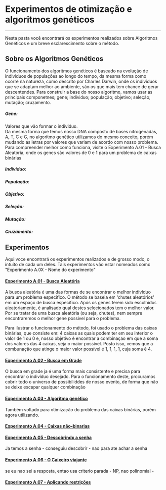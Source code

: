 # Experimentos de otimização e algoritmos genéticos
- - - -
Nesta pasta você encontrará os experimentos realizados sobre Algoritmos Genéticos e um breve esclarescimento sobre o método.

## Sobre os Algoritmos Genéticos
O funcionamento dos algoritmos genéticos é baseado na evolução de individuos de populações ao longo do tempo, da mesma forma como ocorre na natureza, como descrito por Charles Darwin, onde os indivíduos que se adaptam melhor ao ambiente, são os que mais tem chance de gerar descentendes.
Para construir a base do nosso algoritmo, vamos usar as principais componetnes; gene; individuo; população; objetivo; seleção; mutação; cruzamento.

##### Gene:
Valores que vão formar o individuo.   
Da mesma forma que temos nosso DNA composto de bases nitrogenadas, A, T, C e G, no algoritmo genético utilizamos do mesmo conceito, porém mudando as letras por valores que variam de acordo com nosso problema. Para compreender melhor como funciona, visite o Experimento A.01 - Busca Aleatória, onde os genes são valores de 0 e 1 para um problema de caixas binárias

##### Indivíduo:
##### População:
##### Objetivo:
##### Seleção:
##### Mutação:
##### Cruzamento:

## Experimentos
Aqui voce encontrará os experimentos realizados e de grosso modo, o intuíto de cada um deles. Tais experimentos vão estar nomeados como "Experimento A.0X - Nome do experimento"

#### <a href="https://github.com/VictorPuntelRui/RNAG-vic/blob/main/AlgoritmosGeneticos/experimento%20A.01%20-%20busca%20aleatoria.ipynb" >Experimento A.01 - Busca Aleatória </a> <br>
A busca aleatória é uma das formas de se encontrar o melhor indivíduo para um problema específico. O método se baseia em 'chutes aleatórios' em um espaço de busca específico. 
Após os genes terem sido escolhidos aleatoriamente, é analisado qual destes selecionados tem o melhor valor.
Por se tratar de uma busca aleatória (ou seja, chutes), nem sempre encontraremos o melhor gene possivel para o problema.

Para ilustrar o funcionamento do método, foi usado o problema das caixas binárias, que consiste em:
4 caixas as quais podem ter em seu interior o valor de 1 ou 0 e, nosso objetivo é encontrar a combinaçao em que a soma dos valores das 4 caixas, seja o maior possível.
Posto isso, vemos que a combunação que atinge o maior valor possível é 1, 1, 1, 1, cuja soma é 4.

#### <a href="https://github.com/VictorPuntelRui/RNAG-vic/blob/main/AlgoritmosGeneticos/experimento%20A.02%20-%20busca%20em%20grade.ipynb">Experimento A.02 - Busca em Grade</a> <br>
O busca em grade ja é uma forma mais consistente e precisa para encontrar o indivíduo desejado.
Para o funcionamento deste, procuramos cobrir todo o universo de possibiliddes de nosso evento, de forma que não se deixe escapar qualquer combinação

#### <a href="https://github.com/VictorPuntelRui/RNAG-vic/blob/main/AlgoritmosGeneticos/experimento%20A.03%20-%20algoritmo%20genetico.ipynb">Experimento A.03 - Algorítmo genético </a> <br>    
Também voltado para otimização do problema das caixas binárias, porém agora utilizando.

#### <a href="https://github.com/VictorPuntelRui/RNAG-vic/blob/main/AlgoritmosGeneticos/experimento%20A.04%20-%20caixas%20nao-binarias.ipynb">Experimento A.04 - Caixas não-binarias </a> <br>

#### <a href="https://github.com/VictorPuntelRui/RNAG-vic/blob/main/AlgoritmosGeneticos/experimento%20A.05%20-%20descobrindo%20a%20senha.ipynb">Experimento A.05 - Descobrindo a senha </a> <br>
Ja temos a senha - conseguiu descobrir - nao para ate achar a senha

#### <a href="https://github.com/VictorPuntelRui/RNAG-vic/blob/main/AlgoritmosGeneticos/experimento%20A.06%20-%20o%20caixeiro%20viajante-Copy1.ipynb">Experimento A.06 - O Caixeiro viajante </a> <br>
se eu nao sei a resposta, entao usa criterio parada - NP, nao polinomial - 
#### <a href="https://github.com/VictorPuntelRui/RNAG-vic/blob/main/AlgoritmosGeneticos/experimento%20A.07%20-%20aplicando%20restricoes-Copy1.ipynb">Experimento A.07 - Aplicando restrições </a> <br>
